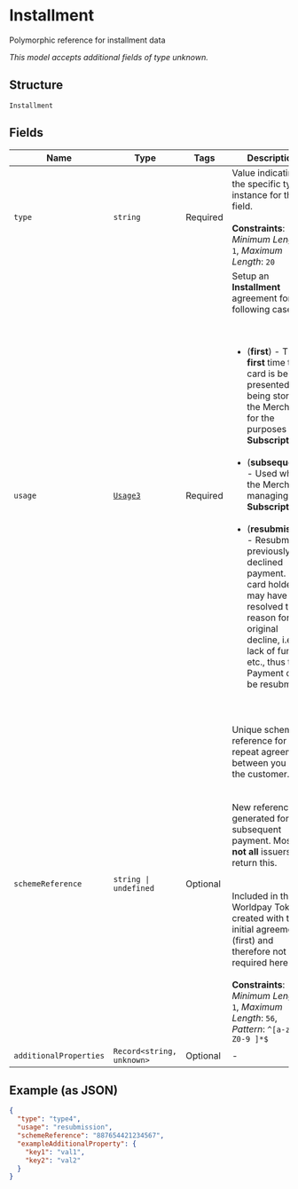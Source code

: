 
# Installment

Polymorphic reference for installment data

*This model accepts additional fields of type unknown.*

## Structure

`Installment`

## Fields

| Name | Type | Tags | Description |
|  --- | --- | --- | --- |
| `type` | `string` | Required | Value indicating the specific type instance for this field.<br><br>**Constraints**: *Minimum Length*: `1`, *Maximum Length*: `20` |
| `usage` | [`Usage3`](../../doc/models/usage-3.md) | Required | Setup an __Installment__ agreement for the following cases... <br> <ul><br><br>  <li> (__first__) - The __first__ time this card is being presented, and being stored by the Merchant for the purposes of a __Subscription__. </li><br>  <li> (__subsequent__) - Used when the Merchant is managing the __Subscription__. </li><br>  <li> (__resubmission__) - Resubmit a previously declined payment. The card holder may have resolved the reason for the original decline, i.e. lack of funds, etc., thus the Payment can be resubmitted. </li><br></ul><br> |
| `schemeReference` | `string \| undefined` | Optional | Unique scheme reference for a repeat agreement between you and the customer. <br><br><br>New reference is generated for each subsequent payment. Most but __not all__ issuers return this. <br><br><br>Included in the Worldpay Token if created with the initial agreement (first) and therefore not required here.<br><br>**Constraints**: *Minimum Length*: `1`, *Maximum Length*: `56`, *Pattern*: `^[a-zA-Z0-9 ]*$` |
| `additionalProperties` | `Record<string, unknown>` | Optional | - |

## Example (as JSON)

```json
{
  "type": "type4",
  "usage": "resubmission",
  "schemeReference": "887654421234567",
  "exampleAdditionalProperty": {
    "key1": "val1",
    "key2": "val2"
  }
}
```

